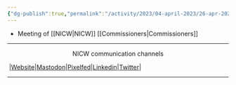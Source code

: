 ```yaml
---
{"dg-publish":true,"permalink":"/activity/2023/04-april-2023/26-apr-2023/"}
---
```


- Meeting of [[NICW\|NICW]] [[Commissioners\|Commissioners]]

***
<p style="text-align: center;">NICW communication channels</p>

󠁧 |[Website](https://nationalinfrastructurecommission.wales)|[Mastodon](https://toot.wales/@NICW)|[Pixelfed](https://pix.toot.wales/NICW)|[Linkedin](https://www.linkedin.com/company/26268509/)|[Twitter](https://twitter.com/InfraCommCymru)|
***
